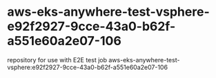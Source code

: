 # aws-eks-anywhere-test-vsphere-e92f2927-9cce-43a0-b62f-a551e60a2e07-106
repository for use with E2E test job aws-eks-anywhere-test-vsphere:e92f2927-9cce-43a0-b62f-a551e60a2e07-106
